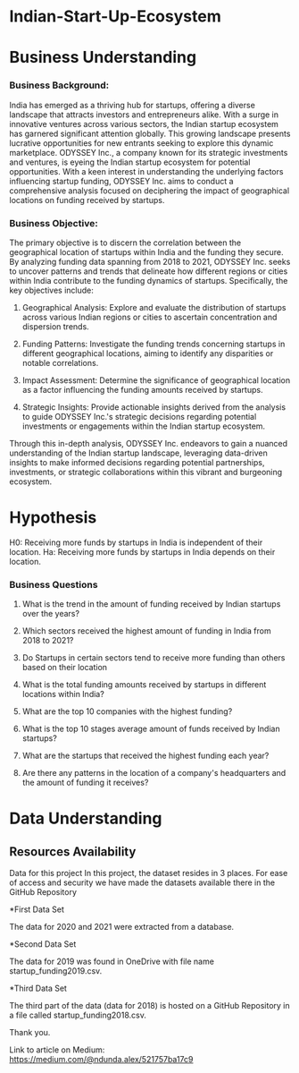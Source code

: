 # Indian-Start-Up-Ecosystem
# Business Understanding
### Business Background:
India has emerged as a thriving hub for startups, offering a diverse landscape that attracts investors and entrepreneurs alike. With a surge in innovative ventures across various sectors, the Indian startup ecosystem has garnered significant attention globally. This growing landscape presents lucrative opportunities for new entrants seeking to explore this dynamic marketplace.
ODYSSEY Inc., a company known for its strategic investments and ventures, is eyeing the Indian startup ecosystem for potential opportunities. With a keen interest in understanding the underlying factors influencing startup funding, ODYSSEY Inc. aims to conduct a comprehensive analysis focused on deciphering the impact of geographical locations on funding received by startups.
### Business Objective:
The primary objective is to discern the correlation between the geographical location of startups within India and the funding they secure. By analyzing funding data spanning from 2018 to 2021, ODYSSEY Inc. seeks to uncover patterns and trends that delineate how different regions or cities within India contribute to the funding dynamics of startups.
Specifically, the key objectives include:
1. Geographical Analysis: Explore and evaluate the distribution of startups across various Indian regions or cities to ascertain concentration and dispersion trends.

2. Funding Patterns: Investigate the funding trends concerning startups in different geographical locations, aiming to identify any disparities or notable correlations.

3. Impact Assessment: Determine the significance of geographical location as a factor influencing the funding amounts received by startups.

4. Strategic Insights: Provide actionable insights derived from the analysis to guide ODYSSEY Inc.'s strategic decisions regarding potential investments or engagements within the Indian startup ecosystem.
   
Through this in-depth analysis, ODYSSEY Inc. endeavors to gain a nuanced understanding of the Indian startup landscape, leveraging data-driven insights to make informed decisions regarding potential partnerships, investments, or strategic collaborations within this vibrant and burgeoning ecosystem.

# Hypothesis

H0: Receiving more funds by startups in India is independent of their location.
Ha: Receiving more funds by startups in India depends on their location.

### Business Questions
1. What is the trend in the amount of funding received by Indian startups over the years?

2. Which sectors received the highest amount of funding in India from 2018 to 2021?

3. Do Startups in certain sectors tend to receive more funding than others based on their location

4. What is the total funding amounts received by startups in different locations within India?

5. What are the top 10 companies with the highest funding?

6. What is the top 10 stages average amount of funds received by Indian startups?

7. What are the startups that received the highest funding each year?

8. Are there any patterns in the location of a company's headquarters and the amount of funding it receives?
   

# Data Understanding
## Resources Availability
Data for this project
In this project, the dataset resides in 3 places. For ease of access and security we have made the datasets available there in the GitHub Repository

*First Data Set

The data for 2020 and 2021 were extracted from a database.

*Second Data Set

The data for 2019 was found in OneDrive with file name startup_funding2019.csv.

*Third Data Set

The third part of the data (data for 2018) is hosted on a GitHub Repository in a file called startup_funding2018.csv.


Thank you.

Link to article on Medium: https://medium.com/@ndunda.alex/521757ba17c9

